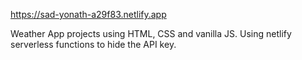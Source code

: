 https://sad-yonath-a29f83.netlify.app

Weather App projects using HTML, CSS and vanilla JS.
Using netlify serverless functions to hide the API key.
